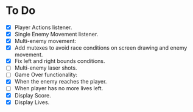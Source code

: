 # To Do
- [x]   Player Actions listener.
- [x]   Single Enemy Movement listener.
- [x]   Multi-enemy movement:
  - [x]   Add mutexes to avoid race conditions on screen drawing and enemy movement.
  - [x]   Fix left and right bounds conditions.
- [ ]   Multi-enemy laser shots.
- [ ]   Game Over functionality:
  - [x]   When the enemy reaches the player.
  - [ ]   When player has no more lives left.   
- [x]   Display Score.
- [x]   Display Lives.   